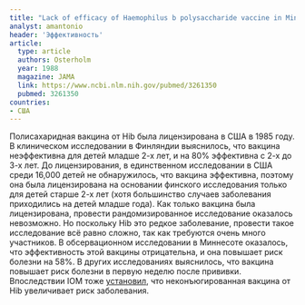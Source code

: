 ```yaml
---
title: "Lack of efficacy of Haemophilus b polysaccharide vaccine in Minnesota"
analyst: amantonio
header: 'Эффективность'
article:
  type: article
  authors: Osterholm
  year: 1988
  magazine: JAMA
  link: https://www.ncbi.nlm.nih.gov/pubmed/3261350
  pubmed: 3261350
countries:
- США
---
```


Полисахаридная вакцина от Hib была лицензирована в США в 1985 году. В клиническом исследовании в Финляндии выяснилось, что вакцина неэффективна для детей младше 2-х лет, и на 80% эффективна с 2-х до 3-х лет. До лицензирования, в единственном исследовании в США среди 16,000 детей не обнаружилось, что вакцина эффективна, поэтому она была лицензирована на основании финского исследования только для детей старше 2-х лет (хотя большинство случаев заболевания приходились на детей младше года). Как только вакцина была лицензирована, провести рандомизированное исследование оказалось невозможно. Но поскольку Hib это редкое заболевание, провести такое исследование всё равно сложно, так как требуются очень много участников.
В обсервационном исследовании в Миннесоте оказалось, что эффективность этой вакцины отрицательна, и она повышает риск болезни на 58%.
В других исследованиях выяснилось, что вакцина повышает риск болезни в первую неделю после прививки. Впоследствии IOM тоже [установил](https://www.ncbi.nlm.nih.gov/pubmed/8182813/), что неконъюгированная вакцина от Hib увеличивает риск заболевания.
